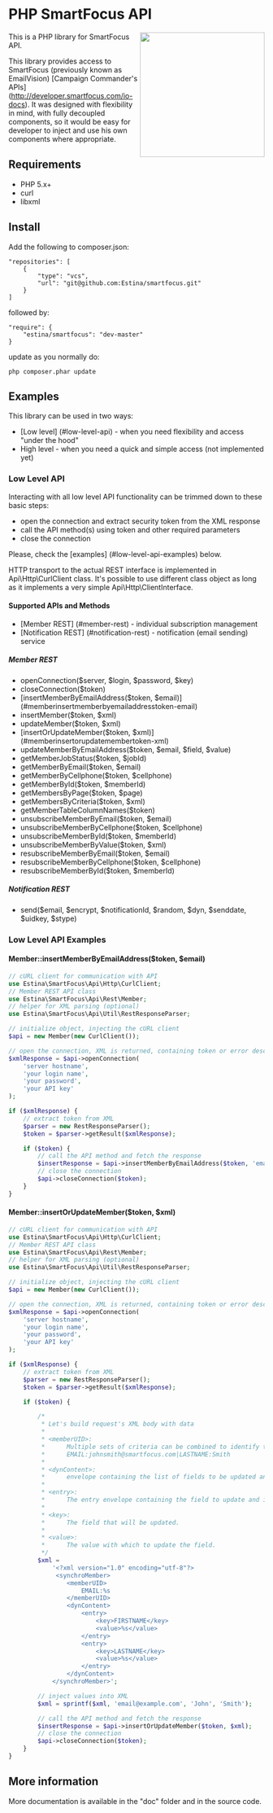 # PHP SmartFocus API

<img src="https://raw.github.com/estina/smartfocus/master/sf_logo.png" align="right" width="245px" />

This is a PHP library for SmartFocus API.

This library provides access to SmartFocus (previously known as EmailVision) [Campaign Commander's APIs]
(http://developer.smartfocus.com/io-docs). It was designed with flexibility in mind, with fully decoupled components, so it would be easy for developer
to inject and use his own components where appropriate.


## Requirements

- PHP 5.x+
- curl
- libxml


## Install

Add the following to composer.json:

    "repositories": [
        {
            "type": "vcs",
            "url": "git@github.com:Estina/smartfocus.git"
        }
    ]

followed by:

    "require": {
        "estina/smartfocus": "dev-master"
    }

update as you normally do:

    php composer.phar update


## Examples

This library can be used in two ways:

- [Low level] (#low-level-api) - when you need flexibility and access "under the hood"
- High level - when you need a quick and simple access (not implemented yet)

### Low Level API

Interacting with all low level API functionality can be trimmed down to these basic steps:

- open the connection and extract security token from the XML response
- call the API method(s) using token and other required parameters
- close the connection

Please, check the [examples] (#low-level-api-examples) below.

HTTP transport to the actual REST interface is implemented in
Api\Http\CurlClient class. It's possible to use different class object as long
as it implements a very simple Api\Http\ClientInterface.

#### Supported APIs and Methods

- [Member REST] (#member-rest) - individual subscription management
- [Notification REST] (#notification-rest) - notification (email sending) service

##### Member REST

- openConnection($server, $login, $password, $key)
- closeConnection($token)
- [insertMemberByEmailAddress($token, $email)] (#memberinsertmemberbyemailaddresstoken-email)
- insertMember($token, $xml)
- updateMember($token, $xml)
- [insertOrUpdateMember($token, $xml)] (#memberinsertorupdatemembertoken-xml)
- updateMemberByEmailAddress($token, $email, $field, $value)
- getMemberJobStatus($token, $jobId)
- getMemberByEmail($token, $email)
- getMemberByCellphone($token, $cellphone)
- getMemberById($token, $memberId)
- getMembersByPage($token, $page)
- getMembersByCriteria($token, $xml)
- getMemberTableColumnNames($token)
- unsubscribeMemberByEmail($token, $email)
- unsubscribeMemberByCellphone($token, $cellphone)
- unsubscribeMemberById($token, $memberId)
- unsubscribeMemberByValue($token, $xml)
- resubscribeMemberByEmail($token, $email)
- resubscribeMemberByCellphone($token, $cellphone)
- resubscribeMemberById($token, $memberId)


##### Notification REST

- send($email, $encrypt, $notificationId, $random, $dyn, $senddate, $uidkey, $stype)

### Low Level API Examples

#### Member::insertMemberByEmailAddress($token, $email)

```php
// cURL client for communication with API
use Estina\SmartFocus\Api\Http\CurlClient;
// Member REST API class
use Estina\SmartFocus\Api\Rest\Member;
// helper for XML parsing (optional)
use Estina\SmartFocus\Api\Util\RestResponseParser;

// initialize object, injecting the cURL client
$api = new Member(new CurlClient());

// open the connection, XML is returned, containing token or error description
$xmlResponse = $api->openConnection(
    'server hostname',
    'your login name',
    'your password',
    'your API key'
);

if ($xmlResponse) {
    // extract token from XML
    $parser = new RestResponseParser();
    $token = $parser->getResult($xmlResponse);

    if ($token) {
        // call the API method and fetch the response
        $insertResponse = $api->insertMemberByEmailAddress($token, 'email@example.com');
        // close the connection
        $api->closeConnection($token);
    }
}
```

#### Member::insertOrUpdateMember($token, $xml)

```php
// cURL client for communication with API
use Estina\SmartFocus\Api\Http\CurlClient;
// Member REST API class
use Estina\SmartFocus\Api\Rest\Member;
// helper for XML parsing (optional)
use Estina\SmartFocus\Api\Util\RestResponseParser;

// initialize object, injecting the cURL client
$api = new Member(new CurlClient());

// open the connection, XML is returned, containing token or error description
$xmlResponse = $api->openConnection(
    'server hostname',
    'your login name',
    'your password',
    'your API key'
);

if ($xmlResponse) {
    // extract token from XML
    $parser = new RestResponseParser();
    $token = $parser->getResult($xmlResponse);

    if ($token) {

        /*
         * Let's build request's XML body with data
         *
         * <memberUID>:
         *      Multiple sets of criteria can be combined to identify the member, e.g.
         *      EMAIL:johnsmith@smartfocus.com|LASTNAME:Smith
         *
         * <dynContent>:
         *      envelope containing the list of fields to be updated and their values
         *
         * <entry>:
         *      The entry envelope containing the field to update and its value.
         *
         * <key>:
         *      The field that will be updated.
         *
         * <value>:
         *      The value with which to update the field.
         */
        $xml =
            '<?xml version="1.0" encoding="utf-8"?>
             <synchroMember>
                <memberUID>
                    EMAIL:%s
                </memberUID>
                <dynContent>
                    <entry>
                        <key>FIRSTNAME</key>
                        <value>%s</value>
                    </entry>
                    <entry>
                        <key>LASTNAME</key>
                        <value>%s</value>
                    </entry>
                </dynContent>
            </synchroMember>';

        // inject values into XML
        $xml = sprintf($xml, 'email@example.com', 'John', 'Smith');

        // call the API method and fetch the response
        $insertResponse = $api->insertOrUpdateMember($token, $xml);
        // close the connection
        $api->closeConnection($token);
    }
}
```


## More information

More documentation is available in the "doc" folder and in the source code.



